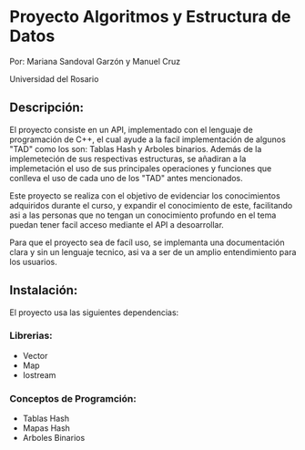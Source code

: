 # Proyecto Algoritmos y Estructura de Datos
Por: Mariana Sandoval Garzón y Manuel Cruz

Universidad del Rosario

## Descripción:
El proyecto consiste en un API, implementado con el lenguaje de programación de C++, el cual ayude a la facil implementación de algunos "TAD" como los son: Tablas Hash y Arboles binarios. Además de la implemeteción de sus respectivas estructuras, se añadiran a la implemetación el uso de sus principales operaciones y funciones que conlleva el uso de cada uno de los "TAD" antes mencionados.

Este proyecto se realiza con el objetivo de evidenciar los conocimientos adquiridos durante el curso, y expandir el conocimiento de este, facilitando asi a las personas que no tengan un conocimiento profundo en el tema puedan tener facil acceso mediante el API a desoarrollar.

Para que el proyecto sea de facíl uso, se implemanta una documentación clara y sin un lenguaje tecnico, asi va a ser de un amplio entendimiento para los usuarios.

## Instalación:
El proyecto usa las siguientes dependencias:

  ### Librerias:
  - Vector
  - Map
  - Iostream
  
  ### Conceptos de Programción:
  - Tablas Hash
  - Mapas Hash
  - Arboles Binarios
  
  
  
